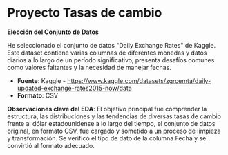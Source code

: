 # Proyecto Tasas de cambio

**Elección del Conjunto de Datos**

He seleccionado el conjunto de datos "Daily Exchange Rates" de Kaggle. Este dataset contiene varias columnas de diferentes monedas y datos diarios a lo largo de un período significativo, presenta desafíos comunes como valores faltantes y la necesidad de manejar fechas.


- **Fuente**: Kaggle - https://www.kaggle.com/datasets/zgrcemta/daily-updated-exchange-rates2015-now/data
-	**Formato**: CSV

**Observaciones clave del EDA**:
El objetivo principal fue comprender la estructura, las distribuciones y las tendencias de diversas tasas de cambio frente al dólar estadounidense a lo largo del tiempo,
el conjunto de datos original, en formato CSV, fue cargado y sometido a un proceso de limpieza y transformación. Se verificó el tipo de dato de la columna Fecha y se convirtió al formato adecuado. 
